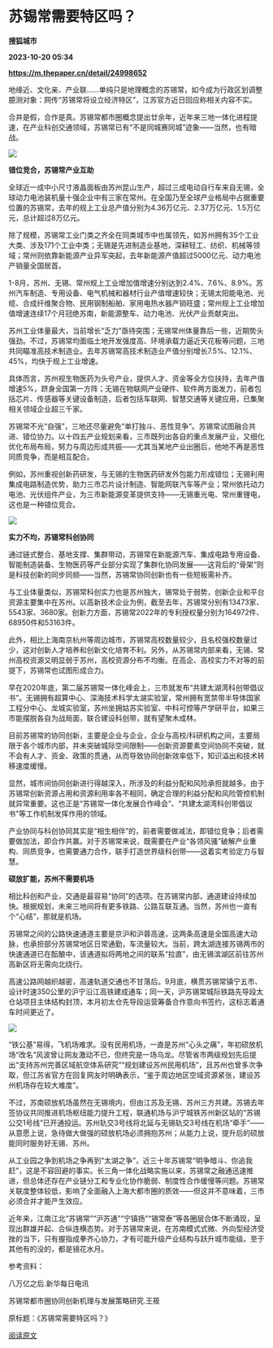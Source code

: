 # 苏锡常需要特区吗？
**搜狐城市**

**2023-10-20 05:34**

**https://m.thepaper.cn/detail/24998652**

地缘近、文化亲、产业联……单纯只是地理概念的苏锡常，如今成为行政区划调整臆测对象：网传“苏锡常将设立经济特区”，江苏官方近日回应称相关内容不实。

合并是假，合作是真。苏锡常都市圈概念提出廿余年，近年来三地一体化进程提速，在产业科创交通领域，苏锡常已有“不是同城赛同城”迹象——当然，也有暗战。

![](https://imagepphcloud.thepaper.cn/pph/image/274/889/904.jpg)

**错位竞合，苏锡常产业互助**

全球近一成中小尺寸液晶面板由苏州昆山生产，超过三成电动自行车来自无锡，全球动力电池装机量十强企业中有三家在常州。在全国乃至全球产业格局中占据重要位置的苏锡常，去年的规上工业总产值分别为4.36万亿元、2.37万亿元、1.5万亿元，总计超过8万亿元。

除了规模，苏锡常工业门类之齐全在同类城市中也属领先，如苏州拥有35个工业大类、涉及171个工业中类；无锡是先进制造业基地，深耕轻工、纺织、机械等领域；常州则依靠新能源产业异军突起，去年新能源产值超过5000亿元、动力电池产销量全国居首。

1-8月，苏州、无锡、常州规上工业增加值增速分别达到2.4%、7.6%、8.9%。苏州汽车制造、专用设备、电气机械和器材行业产值增速较快；无锡太阳能电池、光缆、合成纤维聚合物、民用钢制船舶、家用电热水器产销旺盛；常州规上工业增加值增速连续17个月冠绝苏南，新能源整车、动力电池、光伏产业贡献突出。

苏州工业体量最大，当前增长“乏力”亟待突围；无锡常州体量靠后一些，近期势头强劲。不过，苏锡常均面临土地开发强度高、环境承载力逼近天花板等问题，三地共同瞄准高技术制造业。去年苏锡常高技术制造业产值分别增长7.5%、12.1%、45%，均快于规上工业增速。

具体而言，苏州视生物医药为头号产业，提供人才、资金等全方位扶持，去年产值增速5%，跻身全国第一方阵；无锡在物联网产业硬件、软件两方面发力，前者包括芯片、传感器等关键设备制造，后者包括车联网、智慧交通等关键应用，已集聚相关领域企业超三千家。

苏锡常不光“自强”，三地还尽量避免“单打独斗、恶性竞争“。苏锡常试图融合共进、错位协力。以十四五产业规划来看，三市既列出各自的重点发展产业，又细化优化布局布局，努力与周边形成共振——尤其当某地产业出圈后，他地不再是恶性同质竞争，而是相互配合。

例如，苏州重视创新药研发，与无锡的生物医药研发外包能力形成错位；无锡利用集成电路制造优势，助力三市芯片设计制造、智能网联汽车等产业；常州依托动力电池、光伏组件产业，为三市新能源变革提供支持——无锡重光电、常州重锂电，这也是一种错位竞合。

![](https://imagepphcloud.thepaper.cn/pph/image/274/889/908.jpg)

**实力不均，苏锡常科创协同**

通过链式整合、基地支撑、集群带动，苏锡常在新能源汽车、集成电路专用设备、智能制造装备、生物医药等产业部分实现了集群化协同发展——这背后的“骨架“则是科技创新的同步同频——当然，苏锡常协同创新也有一些短板需补齐。

与工业体量类似，苏锡常科创实力也是苏州独大，锡常处于弱势，创新企业和平台资源主要集中在苏州。以高新技术企业为例，截至去年，苏锡常分别有13473家、5543家、3680家。创新力方面，苏锡常2022年的专利授权量分别为164972件、68950件和53163件。

此外，相比上海南京杭州等周边城市，苏锡常高校数量较少，且名校强校数量过少，这对创新人才培养和创新文化培育不利。另外，从苏锡常内部来看，无锡、常州高校资源又明显弱于苏州，高校资源分布不均衡。在高企、高校实力不对等的前提下，苏锡常也试图形成合力。

早在2020年底，第二届苏锡常一体化峰会上，三市就发布“共建太湖湾科创带倡议书”。无锡拥有超算中心、深海技术科学太湖实验室，常州拥有宽禁带半导体国家工程分中心、龙城实验室，苏州坐拥姑苏实验室、中科可控等产学研平台，如果三市能摆脱各自为战局面，联合建设科创带，就有望聚木成林。

目前苏锡常的协同创新，主要是企业与企业，企业与高校/科研机构之间，主要局限于各个城市内部，并未突破城际空间限制——创新资源要素空间协同不突破，就不会有人才、资金、政策的贯通，从而导致协同创新效率低下，知识溢出和技术转移速度缓慢。

显然，城市间协同创新进行得越深入，所涉及的利益分配和风险承担就越多。由于苏锡常创新资源占用和资源利用率各不相同，确定合理的利益分配和风险管控机制就异常重要。这也正是“苏锡常一体化发展合作峰会”、“共建太湖湾科创带倡议书”等工作机制发挥作用的领域。

产业协同与科创协同其实是“相生相伴”的，前者需要做减法，即错位竞争；后者需要做加法，即合作共赢。对于苏锡常来说，既需要在产业“各领风骚”破解产业重构、同质竞争，也需要通力合作，联手打造世界级科创带——这着实考验定力与智慧。

**硕放扩能，苏州不需要机场**

相比科创和产业，交通是最容易“协同”的选项。在苏锡常内部，通道建设持续加快。根据规划，未来三地间将有更多铁路、公路互联互通。当然，苏州也一直有个“心结”，那就是机场。

苏锡常之间的公路快速通道主要是京沪和沪蓉高速，这两条高速是全国高速大动脉，也承担部分苏锡常地区日常通勤，车流量较大。当前，跨太湖连接苏锡两市的快速通道已在酝酿中，该通道拟将两地之间的联系“拉直”，由无锡滨湖区前往苏州高新区将无需向北绕行。

高速公路网越织越密，高速轨道交通也不甘落后。9月底，横贯苏锡常镇宁五市、设计时速350公里的沪宁沿江高铁建成通车；同一天，沪苏锡常城际铁路先导段太仓站项目主体结构封顶，本月初太仓先导段运营筹备合作意向书签约，这标志着通车时间更近了。

![](https://imagepphcloud.thepaper.cn/pph/image/274/889/911.jpg)

“铁公基”易得，飞机场难求。没有民用机场，一直是苏州“心头之痛”，年初硕放机场“改名”风波曾让网友激动不已，但终究是一场乌龙。尽管省市两级规划先后提出“支持苏州完善区域航空体系研究”“规划建设苏州民用机场”，且苏州也曾多次争取，但江苏省官方在回复网友时明确表示，“鉴于周边地区空域资源紧张，建设苏州机场存在较大难度”。

不过，苏南硕放机场虽然在无锡境内，但由江苏及无锡、苏州三方共建。苏锡去年签协议共同推进机场枢纽能力提升工程，联通机场与沪宁城铁苏州新区站的“苏锡公交1号线”已开通投运。苏州轨交3号线将北延与无锡轨交3号线在机场“牵手”——从意愿上说，急待做大做强的硕放机场必须拥抱苏州；从能力上说，提升后的硕放能同时服务好无锡、苏州。

从工业园之争到机场之争再到“太湖之争”，近三十年苏锡常“明争暗斗、你追我赶”，这是不容回避的事实。长三角一体化战略实施以来，苏锡常之融通迅速推进，但总体还存在产业链分工和专业化协作脆弱、制度性合作缓慢等问题。苏锡常关联度整体较低，影响了全面融入上海大都市圈的质效——但这并不意味着，三市必须合并才能产生效应。

近年来，江南江北“苏锡常”“沪苏通”“宁镇扬”“锡常泰”等各圈层合体不断涌现，呈现出群雄并起、合纵连横态势。对于苏锡常来说，在苏南模式式微、外向型经济受挫的当下，只有握指成拳齐心协力，才有可能升级产业结构与跃升城市能级。至于其他有的没的，都是镜花水月。

参考资料：

八万亿之后.新华每日电讯

苏锡常都市圈协同创新机理与发展策略研究.王筱

原标题：《苏锡常需要特区吗？》

[阅读原文](http://mp.weixin.qq.com/s?__biz=Mzg4NDI1NjE2Nw==&mid=2247510743&idx=1&sn=fec73894c5be5f7becf6bc480d7e965a)